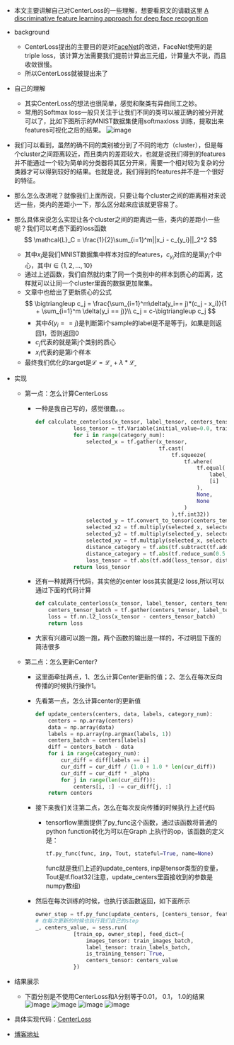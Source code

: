 - 本文主要讲解自己对CenterLoss的一些理解，想要看原文的请戳这里
	[A discriminative feature learning approach for deep face recognition](https://link.springer.com/chapter/10.1007/978-3-319-46478-7_31)
- background
	- CenterLoss提出的主要目的是对[FaceNet](https://www.cv-foundation.org/openaccess/content_cvpr_2015/html/Schroff_FaceNet_A_Unified_2015_CVPR_paper.html)的改进，FaceNet使用的是triple loss，该计算方法需要我们提前计算出三元组，计算量大不说，而且收敛很慢。
	- 所以CenterLoss就被提出来了
- 自己的理解
	- 其实CenterLoss的想法也很简单，感觉和聚类有异曲同工之妙。
	- 常用的Softmax loss一般只关注于让我们不同的类可以被正确的被分开就可以了，比如下图所示的MNIST数据集使用softmaxloss 训练，提取出来features可视化之后的结果。
	 ![image](http://ocnsbpp0d.bkt.clouddn.com/pReLU.png)
 - 我们可以看到，虽然的确不同的类别被分到了不同的地方（cluster），但是每个cluster之间距离较近，而且类内的差距较大，也就是说我们得到的features并不能通过一个较为简单的分类器将其区分开来，需要一个相对较为复杂的分类器才可以得到较好的结果。也就是说，我们得到的features并不是一个很好的特征。
 - 那么怎么改进呢？就像我们上面所说，只要让每个cluster之间的距离相对来说远一些，类内的差距小一下，那么区分起来应该就更容易了。
 - 那么具体来说怎么实现让各个cluster之间的距离远一些，类内的差距小一些呢？我们可以考虑下面的loss函数
$$
\mathcal{L}_C = \frac{1}{2}\sum_{i=1}^m||x_i - c_{y_i}||_2^2
$$
	- 其中$x_i$是我们MNIST数据集中样本对应的features，$c_{y_i}$对应的是第$y_i$个中心，其中$i \in \{1,2,...,10\}$
	- 通过上述函数，我们自然就约束了同一个类别中的样本到质心的距离，这样就可以让同一个cluster里面的数据更加聚集。
	- 文章中也给出了更新质心的公式
	$$
\bigtriangleup c_j = \frac{\sum_{i=1}^m\delta(y_i== j)*(c_j - x_i)}{1 + \sum_{i=1}^m \delta(y_i == j)}\\
c_j = c-\bigtriangleup c_j
$$
		- 其中$\delta(y_i == j)$是判断第i个sample的label是不是等于j，如果是则返回1，否则返回0
		- $c_j$代表的就是第j个类别的质心
		- $x_i$代表的是第i个样本
	- 最终我们优化的target是$\mathcal{L} = \mathcal{L_s} + \lambda * \mathcal{L_c}$
- 实现
	- 第一点：怎么计算CenterLoss
		- 一种是我自己写的，感觉很蠢。。。
		

			```python
			def calculate_centerloss(x_tensor, label_tensor, centers_tensor, category_num):
					    loss_tensor = tf.Variable(initial_value=0.0, trainable=False, dtype=tf.float32)
					    for i in range(category_num):
					        selected_x = tf.gather(x_tensor, 
					                               tf.cast(
					                                   tf.squeeze(
					                                       tf.where(
					                                           tf.equal(
					                                               label_tensor, 
					                                               [i]
					                                           ), 
					                                           None, 
					                                           None
					                                       )
					                                   ),tf.int32))
					        selected_y = tf.convert_to_tensor(centers_tensor[i], dtype=tf.float32)
					        selected_x2 = tf.multiply(selected_x, selected_x)
					        selected_y2 = tf.multiply(selected_y, selected_y)
					        selected_xy = tf.multiply(selected_x, selected_y)
					        distance_category = tf.abs(tf.subtract(tf.add(selected_x2, selected_y2), 2*selected_xy))
					        distance_category = tf.abs(tf.reduce_sum(0.5 * distance_category))
					        loss_tensor = tf.abs(tf.add(loss_tensor, distance_category))
					    return loss_tensor
			```
	
	
		- 还有一种就两行代码，其实他的center loss其实就是l2 loss,所以可以通过下面的代码计算
	
			```python
			def calculate_centerloss(x_tensor, label_tensor, centers_tensor):
			    centers_tensor_batch = tf.gather(centers_tensor, label_tensor)
			    loss = tf.nn.l2_loss(x_tensor - centers_tensor_batch)
			    return loss
			```
		- 大家有兴趣可以跑一跑，两个函数的输出是一样的，不过明显下面的简洁很多
	- 第二点：怎么更新Center?
		- 这里面牵扯两点，1、怎么计算Center更新的值；2、怎么在每次反向传播的时候执行操作1。
		- 先看第一点，怎么计算center的更新值


			```python
			def update_centers(centers, data, labels, category_num):
			    centers = np.array(centers)
			    data = np.array(data)
			    labels = np.array(np.argmax(labels, 1))
			    centers_batch = centers[labels]
			    diff = centers_batch - data
			    for i in range(category_num):
			        cur_diff = diff[labels == i]
			        cur_diff = cur_diff / (1.0 + 1.0 * len(cur_diff))
			        cur_diff = cur_diff * _alpha
			        for j in range(len(cur_diff)):
			            centers[i, :] -= cur_diff[j, :]
			    return centers
			```
		- 接下来我们关注第二点，怎么在每次反向传播的时候执行上述代码
			- tensorflow里面提供了py_func这个函数，通过该函数将普通的python function转化为可以在Graph 上执行的op，该函数的定义是：

				```python
				tf.py_func(func, inp, Tout, stateful=True, name=None)
				```
				func就是我们上述的update_centers, inp是tensor类型的变量，Tout是tf.float32(注意，update_centers里面接收到的参数是numpy数组)
		- 然后在每次训练的时候，也执行该函数返回，如下面所示

			```python
			owner_step = tf.py_func(update_centers, [centers_tensor, featuresmap, label_tensor, category_num], tf.float32)
			# 在每次更新的时候也执行我们自己的step
			_, centers_value, = sess.run(
			            [train_op, owner_step], feed_dict={
			                images_tensor: train_images_batch,
			                label_tensor: train_labels_batch,
			                is_training_tensor: True,
			                centers_tensor: centers_value
			            })
			```

- 结果展示
	- 下面分别是不使用CenterLoss和$\lambda$分别等于0.01， 0.1， 1.0的结果
	![image](http://ocnsbpp0d.bkt.clouddn.com/pReLU.png)
		![image](http://ocnsbpp0d.bkt.clouddn.com/Training_LS_LC_0.01_16000.png)
			![image](http://ocnsbpp0d.bkt.clouddn.com/Training_LS_LC_0.1_16000.png)
				![image](http://ocnsbpp0d.bkt.clouddn.com/Training_LS_LC_1.0_25000.png)
- 具体实现代码：[CenterLoss](https://github.com/UpCoder/centerloss)
- [博客地址](http://blog.csdn.net/liangdong2014/article/details/79076094)
